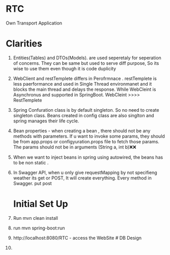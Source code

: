 # RTC
 Own Transport Application

 # Clarities
1) Entities(Tables) and DTOs(Models). are used seperetaly for seperation of concerns. They can be same but used to serve diff purpose, So its wise to use them even though it is code duplicity
2) WebClient and restTemplete differs in Perofrmnace . restTemplete is less paerformance and used in Single Thread environmanet and it blocks the main thread and delays the response. While WebCleint is Asynchronus and supported in SpringBoot. WebCleint >>>> RestTemplete
3) Spring Confuration class is by default singleton. So no need to create  singleton class. Beans created in  config class are also singlton and spring manages their life cycle.
4) Bean properties - when creating a bean , there should not be any methods with parameters. If u want to invoke some params, they should be from app.props or configyuration.props file to fetch those params. The params should not be in arguments (String a, int b)❌❌
5) When we want to inject beans in spring using autowired, the beans has to be non static .
6) In Swagger API, when u only give requestMapping by not specifieng weather its get or POST, It will create everything. Every method in Swagger. put post 


    # Initial Set Up
  1) Run mvn clean install
  2) run mvn spring-boot:run
  3) http://localhost:8080/RTC - access the WebSite
    # DB Design
  1) 
